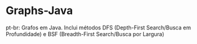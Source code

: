 # Graphs-Java
 pt-br: Grafos em Java. Inclui métodos DFS (Depth-First Search/Busca em Profundidade) e BSF (Breadth-First Search/Busca por Largura)
